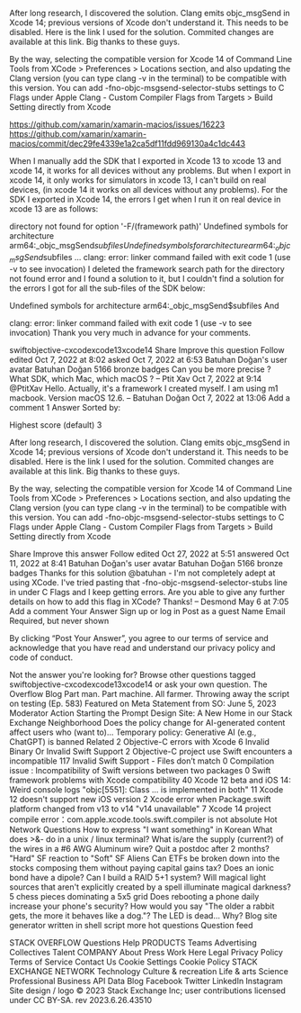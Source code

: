 
After long research, I discovered the solution. Clang emits objc_msgSend in Xcode 14; previous versions of Xcode don't understand it. This needs to be disabled. Here is the link I used for the solution. Commited changes are available at this link. Big thanks to these guys.

By the way, selecting the compatible version for Xcode 14 of Command Line Tools from XCode > Preferences > Locations section, and also updating the Clang version (you can type clang -v in the terminal) to be compatible with this version. You can add -fno-objc-msgsend-selector-stubs settings to C Flags under Apple Clang - Custom Compiler Flags from Targets > Build Setting directly from Xcode


https://github.com/xamarin/xamarin-macios/issues/16223
https://github.com/xamarin/xamarin-macios/commit/dec29fe4339e1a2ca5df11fdd969130a4c1dc443



When I manually add the SDK that I exported in Xcode 13 to xcode 13 and xcode 14, it works for all devices without any problems. But when I export in xcode 14, it only works for simulators in xcode 13, I can't build on real devices, (in xcode 14 it works on all devices without any problems). For the SDK I exported in Xcode 14, the errors I get when I run it on real device in xcode 13 are as follows:

directory not found for option '-F/(framework path)'
Undefined symbols for architecture arm64:_objc_msgSend$subfiles
Undefined symbols for architecture arm64:_objc_msgSend$subfiles
...
clang: error: linker command failed with exit code 1 (use -v to see invocation)
I deleted the framework search path for the directory not found error and I found a solution to it, but I couldn't find a solution for the errors I got for all the sub-files of the SDK below:

Undefined symbols for architecture arm64:_objc_msgSend$subfiles
And

clang: error: linker command failed with exit code 1 (use -v to see invocation)
Thank you very much in advance for your comments.

swiftobjective-cxcodexcode13xcode14
Share
Improve this question
Follow
edited Oct 7, 2022 at 8:02
asked Oct 7, 2022 at 6:53
Batuhan Doğan's user avatar
Batuhan Doğan
5166 bronze badges
Can you be more precise ? What SDK, which Mac, which macOS ? – 
Ptit Xav
 Oct 7, 2022 at 9:14
@PtitXav Hello. Actually, it's a framework I created myself. I am using m1 macbook. Version macOS 12.6. – 
Batuhan Doğan
 Oct 7, 2022 at 13:06
Add a comment
1 Answer
Sorted by:

Highest score (default)
3

After long research, I discovered the solution. Clang emits objc_msgSend in Xcode 14; previous versions of Xcode don't understand it. This needs to be disabled. Here is the link I used for the solution. Commited changes are available at this link. Big thanks to these guys.

By the way, selecting the compatible version for Xcode 14 of Command Line Tools from XCode > Preferences > Locations section, and also updating the Clang version (you can type clang -v in the terminal) to be compatible with this version. You can add -fno-objc-msgsend-selector-stubs settings to C Flags under Apple Clang - Custom Compiler Flags from Targets > Build Setting directly from Xcode

Share
Improve this answer
Follow
edited Oct 27, 2022 at 5:51
answered Oct 11, 2022 at 8:41
Batuhan Doğan's user avatar
Batuhan Doğan
5166 bronze badges
Thanks for this solution @batuhan - I'm not completely adept at using XCode. I've tried pasting that -fno-objc-msgsend-selector-stubs line in under C Flags and I keep getting errors. Are you able to give any further details on how to add this flag in XCode? Thanks! – 
Desmond
 May 6 at 7:05
Add a comment
Your Answer
Sign up or log in
Post as a guest
Name
Email
Required, but never shown

By clicking “Post Your Answer”, you agree to our terms of service and acknowledge that you have read and understand our privacy policy and code of conduct.

Not the answer you're looking for? Browse other questions tagged swiftobjective-cxcodexcode13xcode14 or ask your own question.
The Overflow Blog
Part man. Part machine. All farmer. 
Throwing away the script on testing (Ep. 583)
Featured on Meta
Statement from SO: June 5, 2023 Moderator Action
Starting the Prompt Design Site: A New Home in our Stack Exchange Neighborhood
Does the policy change for AI-generated content affect users who (want to)...
Temporary policy: Generative AI (e.g., ChatGPT) is banned
Related
2
Objective-C errors with Xcode
6
Invalid Binary Or Invalid Swift Support
2
Objective-C project use Swift encounters a incompatible
117
Invalid Swift Support - Files don’t match
0
Compilation issue : Incompatibility of Swift versions between two packages
0
Swift framework problems with Xcode compatibility
40
Xcode 12 beta and iOS 14: Weird console logs "objc[5551]: Class ... is implemented in both"
11
Xcode 12 doesn't support new iOS version
2
Xcode error when Package.swift platform changed from v13 to v14 "v14 unavailable"
7
Xcode 14 project compile error：com.apple.xcode.tools.swift.compiler is not absolute
Hot Network Questions
How to express "I want something" in Korean
What does >&- do in a unix / linux terminal?
What is/are the supply (current?) of the wires in a #6 AWG Aluminum wire?
Quit a postdoc after 2 months?
"Hard" SF reaction to "Soft" SF Aliens
Can ETFs be broken down into the stocks composing them without paying capital gains tax?
Does an ionic bond have a dipole?
Can I build a RAID 5+1 system?
Will magical light sources that aren't explicitly created by a spell illuminate magical darkness?
5 chess pieces dominating a 5x5 grid
Does rebooting a phone daily increase your phone's security?
How would you say "The older a rabbit gets, the more it behaves like a dog."?
The LED is dead... Why?
Blog site generator written in shell script
more hot questions
 Question feed

STACK OVERFLOW
Questions
Help
PRODUCTS
Teams
Advertising
Collectives
Talent
COMPANY
About
Press
Work Here
Legal
Privacy Policy
Terms of Service
Contact Us
Cookie Settings
Cookie Policy
STACK EXCHANGE NETWORK
Technology
Culture & recreation
Life & arts
Science
Professional
Business
API
Data
Blog
Facebook
Twitter
LinkedIn
Instagram
Site design / logo © 2023 Stack Exchange Inc; user contributions licensed under CC BY-SA. rev 2023.6.26.43510